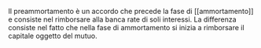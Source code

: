Il preammortamento è un accordo che precede la fase di [[ammortamento]] e consiste nel rimborsare alla banca rate di soli interessi. La differenza consiste nel fatto che nella fase di ammortamento si inizia a rimborsare il capitale oggetto del mutuo.
